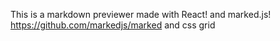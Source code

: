 This is a markdown previewer made with React!
and marked.js!
    https://github.com/markedjs/marked
and css grid